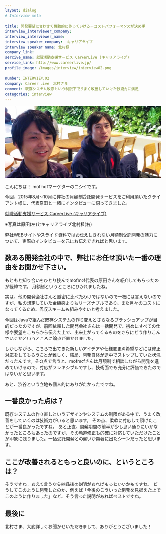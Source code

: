 ```yaml
---
layout: dialog
# Interview meta

title: 開発要望に合わせて機動的に作っていける＋コストパフォーマンスが決め手
interview_interviewer_company:
interview_interviewer_name:
interview_speaker_company:  キャリアライブ
interview_speaker_name: 北村様
company_link:
sercive_name: 就職活動支援サービス CareerLive (キャリアライブ)
service_link: http://www.careerlive.jp/
profile_image: /images/interview/interview02.png

number: INTERVIEW.02
company: Career Live　北村さま
comment: 既存システム改修という制限下でうまく改善していけた技術力に満足
categories: interview
---
```


![北村様・原田](/images/interview/kitamura-harada.jpg)

こんにちは！
mofmofマーケターのニシイです。

今回、2015年8月～10月に弊社の月額制受託開発サービスをご利用頂いたクライアント様に、代表原田と一緒にインタビューに伺ってきました。

[就職活動支援サービス CareerLive (キャリアライブ)](http://www.careerlive.jp/)

※写真は原田(左)とキャリアライブ北村様(右)

弊社WEBサイトやスライド資料ではお伝えしきれない月額制受託開発の魅力について、実際のインタビューを元にお伝えできればと思います。

## 数ある開発会社の中で、弊社にお任せ頂いた一番の理由をお聞かせ下さい。

もともと知り合いをひとり挟んでmofmof代表の原田さんを紹介してもらったのが経緯です。
月額制というところにひかれましたね。

実は、他の開発会社さんと厳密に比べたわけではないので一概には言えないのですが、私の想定していた金額感よりもリーズナブルであり、また月々のコストになってくるため、回収スキームも組みやすいと考えました。

今回はJavaで組んだ既存システムの作り変えとさらなるブラッシュアップが目的だったのですが、前回依頼した開発会社さんは一括開発で、初めにすべての仕様や要望をこちらから伝えた上で、出来上がってくるものをさらにどう作りこんでいくかというところに論点が置かれました。

しかしながら、こちらで出てきた新しいアイデアや仕様変更の希望などには修正対応をしてもらうことが難しく、結局、開発自体が途中でストップしていた状況だったんです。その点で言うと、mofmofさんは月額制で相談しながら開発を進めていけるので、対応がフレキシブルですし、技術面でも充分に評価できたのではないかと思います。

あと、渋谷という立地も個人的にありがたかったですね。

## 一番良かった点は？

既存システムの作り直しというデザインやシステムの制限がある中で、うまく改善をしていくのは技術力がいると思います。
その点、柔軟に対応して頂けたことが一番良かったですね。
あと正直、開発期間の前半が少し思い通りにいかなかったところもあったのですが、その軌道修正も的確に対応していただけたことが印象に残りました。一括受託開発との違いが顕著に出たシーンだったと思います。

## ここが改善されるともっと良いのに、というところは？

そうですね、あえて言うなら納品後の説明があればもっといいかもですね。
どうしてこのように開発したのか、例えば「今後のこういった開発を見据えた上でこのように作りました」など、そう言った説明があればベストですね。

## 最後に

北村さま、大変詳しくお聞かせいただきまして、ありがとうございました！
